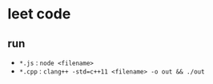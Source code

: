 # leet code

## run

- `*.js` : `node <filename>`
- `*.cpp` : `clang++ -std=c++11 <filename> -o out && ./out`
